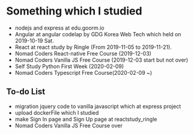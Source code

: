 # Something which I studied

- nodejs and express at edu.goorm.io
- Angular at angular codelap by GDG Korea Web Tech which held on 2019-10-19 Sat.
- React at react study by Ringle (From 2019-11-05 to 2019-11-21).
- Nomad Coders React-native Free Course (2019-12-03)
- Nomad Coders Vanilla JS Free Course (2019-12-03 start but not over)
- Self Study Python First Week (2020-02-09)
- Nomad Coders Typescript Free Course(2020-02-09 ~)

## To-do List

- migration jquery code to vanilla javascript which at express project
- upload dockerFile which I studied
- make Sign In page and Sign Up page at reactstudy_ringle
- Nomad Coders Vanilla JS Free Course over
